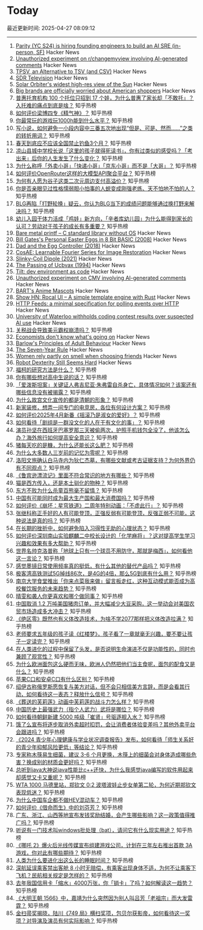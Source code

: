 # Today

最近更新时间: 2025-04-27 08:09:12

--- 
1. [Parity (YC S24) is hiring founding engineers to build an AI SRE (in-person, SF)](https://www.ycombinator.com/companies/parity/jobs) Hacker News
2. [Unauthorized experiment on r/changemyview involving AI-generated comments](https://old.reddit.com/r/changemyview/comments/1k8b2hj/meta_unauthorized_experiment_on_cmv_involving/) Hacker News
3. [TPSV, an Alternative to TSV (and CSV)](https://chtenb.dev/?page=tpsv) Hacker News
4. [SDR Television](https://www.sdr-radio.com/sdr-television-beta-1) Hacker News
5. [Solar Orbiter's widest high-res view of the Sun](https://www.esa.int/ESA_Multimedia/Images/2025/04/Solar_Orbiter_s_widest_high-res_view_of_the_Sun) Hacker News
6. [Big brands are officially worried about American shoppers](https://www.npr.org/2025/04/25/nx-s1-5375820/big-brands-tariffs-us-spending-consumers) Hacker News
7. [普惠托育机构 100 个托位只招到 17 个娃，为什么普惠了家长却「不敢托」？入托难的痛点到底是啥？](https://www.zhihu.com/question/1897692496974291832) 知乎热榜
8. [如何评价梁博四专《精气神》？](https://www.zhihu.com/question/1899045227274151310) 知乎热榜
9. [你最常玩的游戏玩1000h能到什么水平？](https://www.zhihu.com/question/1897122455220360537) 知乎热榜
10. [写小说，如何避免一小段内容中三番五次地出现“但是、可是、然而……”之类的转折用词？](https://www.zhihu.com/question/1895906958281791247) 知乎热榜
11. [春天到底应不应该全国禁止钓鱼3个月？](https://www.zhihu.com/question/1892013136439146316) 知乎热榜
12. [凉山县城中学校长说「这里的孩子就得死读书」，你有过类似的感受吗？「考出来」后你的人生发生了什么变化？](https://www.zhihu.com/question/1896588574071161365) 知乎热榜
13. [为什么称呼「外卖小哥」「快递小哥」「京东小哥」而不是「大哥」？](https://www.zhihu.com/question/1898667575707153915) 知乎热榜
14. [如何评价OpenRouter这样的大模型API聚合平台？](https://www.zhihu.com/question/1888935343430013039) 知乎热榜
15. [为何有人愿为谷子这类二次元周边支付高溢价？](https://www.zhihu.com/question/1895760305168036133) 知乎热榜
16. [你是否亲眼见过性格懦弱胆小怕事的人蜕变成刚强老练、天不怕地不怕的人？](https://www.zhihu.com/question/618697518) 知乎热榜
17. [BLG再陷「打野轮换」疑云，你认为BLG当下的成绩问题能够通过换打野来解决吗？](https://www.zhihu.com/question/1899034115799491403) 知乎热榜
18. [幼儿入园干体力活成「鸡娃」新方向，「辛者库幼儿园」为什么能得到家长的认可？劳动对于孩子的成长有多重要？](https://www.zhihu.com/question/1898100288579149973) 知乎热榜
19. [Bare metal printf – C standard library without OS](https://popovicu.com/posts/bare-metal-printf/) Hacker News
20. [Bill Gates's Personal Easter Eggs in 8 Bit BASIC (2008)](https://www.pagetable.com/?p=43) Hacker News
21. [Dad and the Egg Controller (2018)](https://www.pentadact.com/2018-12-18-dad-and-the-egg-controller/) Hacker News
22. [CosAE: Learnable Fourier Series for Image Restoration](https://sifeiliu.net/CosAE-page/) Hacker News
23. [Slinky-Coil Dipole (2021)](https://nonstopsystems.com/radio/frank_radio_antenna.htm) Hacker News
24. [The Passing of Ucbvax (1994)](http://ucbvax.berkeley.edu/passing-of-ucbvax.txt) Hacker News
25. [Tilt: dev environment as code](https://github.com/tilt-dev/tilt) Hacker News
26. [Unauthorized experiment on CMV involving AI-generated comments](https://www.reddit.com/r/changemyview/s/rYJLZr9ySo) Hacker News
27. [BART's Anime Mascots](https://www.bart.gov/news/fun/anime) Hacker News
28. [Show HN: Rocal UI – A simple template engine with Rust](https://github.com/rocal-dev/rocal/tree/main/rocal_ui) Hacker News
29. [HTTP Feeds: a minimal specification for polling events over HTTP](https://www.http-feeds.org/) Hacker News
30. [University of Waterloo withholds coding contest results over suspected AI use](https://thelogic.co/news/waterloo-university-coding-competition-ai-cheating/) Hacker News
31. [关税战会导致美元霸权崩溃吗？](https://www.zhihu.com/question/1898775492091450770) 知乎热榜
32. [Economists don't know what's going on](https://www.economist.com/finance-and-economics/2025/04/24/economists-dont-know-whats-going-on) Hacker News
33. [Barlow's Principles of Adult Behaviour](https://www.mail-archive.com/silklist@lists.hserus.net/msg08034.html) Hacker News
34. [The Seven-Year Rule](https://www.macsparky.com/blog/2025/04/the-seven-year-rule/) Hacker News
35. [Women rely partly on smell when choosing friends](https://arstechnica.com/science/2025/04/smells-like-teen-friendship-how-scent-influences-social-choices/) Hacker News
36. [Robot Dexterity Still Seems Hard](https://www.construction-physics.com/p/robot-dexterity-still-seems-hard) Hacker News
37. [福柯的研究方法是什么？](https://www.zhihu.com/question/576269236) 知乎热榜
38. [你有哪些想对高中生说的话？](https://www.zhihu.com/question/297376846) 知乎热榜
39. [「爱泼斯坦案」关键证人弗吉尼亚·朱弗雷自杀身亡，具体情况如何？该案还有哪些信息没有被揭露？](https://www.zhihu.com/question/1899422350191063145) 知乎热榜
40. [为什么故宫文化宣传的都是清朝的形象？](https://www.zhihu.com/question/477369221) 知乎热榜
41. [新家装修，想弄一间专门的电竞房，各位有何设计方案？](https://www.zhihu.com/question/348820440) 知乎热榜
42. [如何评价2025年4月新番《摇滚乃是淑女的爱好》？](https://www.zhihu.com/question/1891230723203110518) 知乎热榜
43. [如何看待「剧组是一群没文化的人在干有文化的事」？](https://www.zhihu.com/question/1898017529198273792) 知乎热榜
44. [演员孙坚在西班牙巴塞罗那三天被偷两次，护照手机钱包全没了，他该怎么办？海外旅行如何提高安全意识？](https://www.zhihu.com/question/1898807797098964952) 知乎热榜
45. [猪每天吃的是糠，为什么还能长这么肥？](https://www.zhihu.com/question/1892252106003562753) 知乎热榜
46. [为什么大多数人三岁前的记忆为零呢？](https://www.zhihu.com/question/593422171) 知乎热榜
47. [洛阳文旅确认白马寺内为狄仁杰墓，有哪些文献或考古证据支持？为何外界仍有不同观点？](https://www.zhihu.com/question/1898300099563581740) 知乎热榜
48. [《鲁宾逊漂流记》里面不符合常识的地方有哪些？](https://www.zhihu.com/question/350283103) 知乎热榜
49. [猫是西方传入，还是本土驯化的物种？](https://www.zhihu.com/question/551946303) 知乎热榜
50. [东方不败为什么杀童百熊毫不留情？](https://www.zhihu.com/question/805073774) 知乎热榜
51. [中国有可能同时成为最大生产国和最大消费国吗？](https://www.zhihu.com/question/1898704682098099241) 知乎热榜
52. [如何评价《崩坏：星穹铁道》二周年特别动画：「不虚此行」？](https://www.zhihu.com/question/1899444973750969848) 知乎热榜
53. [张继科称正手好的人有可能登顶，正强反弱有可能登顶，反强正弱不可能，这种说法是真的吗？](https://www.zhihu.com/question/1897703649792202133) 知乎热榜
54. [在长期的挫折中，如何避免陷入习得性无助的心理状态？](https://www.zhihu.com/question/1888970264924095582) 知乎热榜
55. [如何评价深圳南山实验麒麟二中校长设计的「化学麻将」？这对提高学生学习兴趣和效果有多大帮助？](https://www.zhihu.com/question/1898451330474947120) 知乎热榜
56. [世界名帅克洛普称「地球上只有一个球员不用防守，那就是梅西」，如何看他这一言论？](https://www.zhihu.com/question/1898684218088882910) 知乎热榜
57. [感觉墨镜日常使用频率真的挺低，有什么其他的替代产品吗？](https://www.zhihu.com/question/1892524742956807521) 知乎热榜
58. [极客湾高铁测试5G掉线86次，是4G的4倍，那么5G到底有什么用？](https://www.zhihu.com/question/1897746007296570602) 知乎热榜
59. [南京大学食堂推出「你来点菜我来做」留言板走红，这种互动模式能否成为高校餐饮服务的未来趋势？](https://www.zhihu.com/question/1897683914119681483) 知乎热榜
60. [晴雯和袭人你更喜欢和哪个做同事？](https://www.zhihu.com/question/1892290856091878846) 知乎热榜
61. [中国取消 1.2 万吨美国猪肉订单，并大幅减少大豆采购，这一举动会对美国农贸市场造成多大冲击？](https://www.zhihu.com/question/1899175003544617487) 知乎热榜
62. [《绝区零》既然也有义体改造技术，为啥不学2077那样把义体改造拉满？](https://www.zhihu.com/question/1898109118151112329) 知乎热榜
63. [老师要求五年级的孩子读《红楼梦》，孩子看了一章就毫无兴趣，要不要让孩子一定读完？](https://www.zhihu.com/question/1894301101634860532) 知乎热榜
64. [在人类进化的过程中保留了头发，是否说明生命演进不仅是功能性的，同时也兼顾了观赏性？](https://www.zhihu.com/question/1898180827717797442) 知乎热榜
65. [为什么欧洲面包这么硬而无味，欧洲人仍然把他们当主食呢，面包的配食又是什么？](https://www.zhihu.com/question/1898030003909813770) 知乎热榜
66. [苹果C口和安卓C口有什么区别？](https://www.zhihu.com/question/646909743) 知乎热榜
67. [绍伊古称俄罗斯愿恢复与美方对话，但不会只相信美方言辞，而是会看其行动，如何看待这一表态？释放什么信号？](https://www.zhihu.com/question/1898864355182882820) 知乎热榜
68. [《葬送的芙莉莲》动画中芙莉莲的战斗力怎么样？](https://www.zhihu.com/question/629118407) 知乎热榜
69. [中国历史上最强武力（指个人武力）武将是哪位？](https://www.zhihu.com/question/593575097) 知乎热榜
70. [如何看待朝鲜新建 5000 吨级「崔贤」号驱逐舰入水？](https://www.zhihu.com/question/1899405191062724771) 知乎热榜
71. [饿了么宣布将逐步取消外卖超时扣罚，会让消费者体验变差吗？其他外卖平台会跟进吗？](https://www.zhihu.com/question/1899228774433781373) 知乎热榜
72. [《2024 青少年心理健康与学业状况调查报告》发布，如何看待「师生关系好的青少年抑郁风险更低」等结论？](https://www.zhihu.com/question/1897927325946982907) 知乎热榜
73. [专家称木筷易生细菌，建议 3-6 个月更换，木筷上的细菌会对身体造成哪些危害？换成别的材质会更好吗？](https://www.zhihu.com/question/1898334720418345384) 知乎热榜
74. [总听到java大神说java性能比c++还快，为什么我感觉java编写的软件用起来却感觉又卡又重呢？](https://www.zhihu.com/question/1891110377930068889) 知乎热榜
75. [WTA 1000 马德里站，郑钦文 0:2 波塔波娃止步女单第二轮，为何近期郑钦文表现低迷？](https://www.zhihu.com/question/1899237411994727724) 知乎热榜
76. [为什么中国车企都不做HEV混动车？](https://www.zhihu.com/question/642302684) 知乎热榜
77. [如何评价《借命而生》中的刘芬芳？](https://www.zhihu.com/question/1897088404790936922) 知乎热榜
78. [广东、浙江、山西等地宣布发钱奖励结婚，会产生哪些影响？这一政策值得推广吗？](https://www.zhihu.com/question/1899434033563263452) 知乎热榜
79. [听说有一门技术叫windows批处理（bat），请问它有什么现实用途？](https://www.zhihu.com/question/333433046) 知乎热榜
80. [《哪吒 2》爆火后光线传媒宣布组建游戏公司，计划在三年左右推出首款 3A 游戏，你对此有哪些期待？](https://www.zhihu.com/question/1898827022844798667) 知乎热榜
81. [人类为什么要进化出这么长的睡眠时间？](https://www.zhihu.com/question/1896726316402840869) 知乎热榜
82. [深航延误乘客禁出客舱 8 小时无赔偿，有乘客出现身体不适，为何不让乘客下飞机？民航相关规定是怎样的？](https://www.zhihu.com/question/1899207574949160013) 知乎热榜
83. [去年我国信用卡「缩水」4000万张，你「销卡」了吗？如何解读这一趋势？](https://www.zhihu.com/question/1899041693380080715) 知乎热榜
84. [《大明王朝 1566》中，嘉靖为什么突然因为别人叫吕芳「老祖宗」而大发雷霆？](https://www.zhihu.com/question/274890065) 知乎热榜
85. [金扫帚奖揭晓，陆川《749 局》横扫奖项，包贝尔获影帝，如何看待这一奖项？对导演及演员有何实际影响？](https://www.zhihu.com/question/1899104401064436977) 知乎热榜
